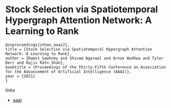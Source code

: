 # Stock Selection via Spatiotemporal Hypergraph Attention Network: A Learning to Rank

```
@inproceedings{sthan_aaai21,
title = {Stock Selection via Spatiotemporal Hypergraph Attention Network: A Learning to Rank},
author = {Ramit Sawhney and Shivam Agarwal and Arnav Wadhwa and Tyler Derr and Rajiv Ratn Shah},
booktitle = {Proceedings of the Thirty-Fifth Conference on Association for the Advancement of Artificial Intelligence (AAAI)},
year = {2021}
}
```

links
- [aaai](https://www.aaai.org/AAAI21Papers/AAAI-7907.SawhneyR.pdf)
